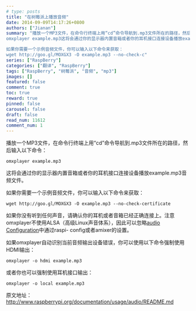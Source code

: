 ```yaml
---
# type: posts 
title: "在树莓派上播放音频"
date: 2014-09-09T14:17:26+0800
authors: ["Jianan"]
summary: "播放一个MP3文件，在命令行终端上用“cd”命令导航到.mp3文件所在的路径，然后输入以下命令：
omxplayer example.mp3这将会通过你的显示器内置音箱或者你的耳机接口连接设备播放example.mp3音频文件。

如果你需要一个示例音频文件，你可以输入以下命令来获取：
wget http://goo.gl/MOXGX3 -O example.mp3 --no-check-c"
series: ["RaspBerry"]
categories: ["翻译", "RaspBerry"]
tags: ["RaspBerry", "树莓派", "音频", "mp3"]
images: []
featured: false
comment: true
toc: true
reward: true
pinned: false
carousel: false
draft: false
read_num: 11612
comment_num: 1
---
```


  

播放一个MP3文件，在命令行终端上用“cd”命令导航到.mp3文件所在的路径，然后输入以下命令：  

    
    
    omxplayer example.mp3

这将会通过你的显示器内置音箱或者你的耳机接口连接设备播放example.mp3音频文件。  
  
如果你需要一个示例音频文件，你可以输入以下命令来获取：  

    
    
    wget http://goo.gl/MOXGX3 -O example.mp3 --no-check-certificate

  
如果你没有听到任何声音，请确认你的耳机或者音箱已经正确连接上。注意omxplayer不使用ALSA（高级Linux声音体系），因此可以忽略[audio
Configuration](http://blog.csdn.net/qinxiandiqi/article/details/39136195)中通过raspi-
config或者amixer的设置。  
  
如果omxplayer自动识别当前音频输出设备错误，你可以使用以下命令强制使用HDMI输出：  

    
    
    omxplayer -o hdmi example.mp3

或者你也可以强制使用耳机接口输出：  

    
    
    omxplayer -o local example.mp3

  
  
原文地址：<http://www.raspberrypi.org/documentation/usage/audio/README.md>

  


